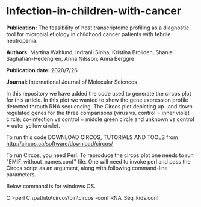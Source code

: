 # Infection-in-children-with-cancer

**Publication:** The feasibility of host transcriptome profiling as a diagnostic tool for microbial etiology in childhood cancer patients with febrile neutropenia.

**Authors:** Martina Wahlund, Indranil Sinha, Kristina Broliden, Shanie Saghafian-Hedengren, Anna Nilsson, Anna Berggre 

**Publication date:** 2020/7/26

**Journal:** International Journal of Molecular Sciences

In this repository we have added the code used to generate the circos plot for this article. In this plot we wanted to show the gene expression profile detected throuth RNA sequencing. The Circos plot depicting up- and down-regulated genes for the three comparisons (virus vs. control = inner violet circle; co-infection vs control = middle green circle and unknown vs control = outer yellow circle).

To run this code DOWNLOAD CIRCOS, TUTORIALS AND TOOLS from http://circos.ca/software/download/circos/

To run Circos, you need Perl. To reproduce the circos plot one needs to run "EMIF_without_names.conf" file. One will need to invoke perl and pass the Circos script as an argument, along with following command-line parameters.

Below command is for windows OS.

C:>perl C:\path\to\circos\bin\circos -conf RNA_Seq_kids.conf
